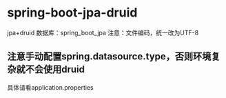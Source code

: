 # spring-boot-jpa-druid

jpa+druid
数据库：spring_boot_jpa
注意：文件编码，统一改为UTF-8

## 注意手动配置spring.datasource.type，否则环境复杂就不会使用druid

具体请看application.properties



